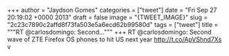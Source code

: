 
+++
author = "Jaydson Gomes"
categories = ["tweet"]
date = "Fri Sep 27 20:19:02 +0000 2013"
draft = false
image = "{TWEET_IMAGE}"
slug = "2c23c7890c2affd8f73fa503e5a6ecd62b99580d"
tags = ["tweet"]
title = """RT @carlosdomingo: Second..."""
+++
RT @carlosdomingo: Second wave of ZTE Firefox OS phones to hit US next year http://t.co/ApVShnd7Xs v
